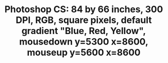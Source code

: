 ---
inv_num: 2011-110
add_credit:
url: 2011-110-photoshop-cs
title: 'Photoshop CS: 84 by 66 inches, 300 DPI, RGB, square pixels, default gradient
  "Blue, Red, Yellow", mousedown y=5300 x=8600, mouseup y=5600 x=8600'
year: '2011'
display_year: '2011'
medium: Chromogenic print
dims: 84 x 66 inches
pitch:
ps:
live_url:
youtube:
related_code:
subheading:
download:
commission:
layout: things-i-made
---